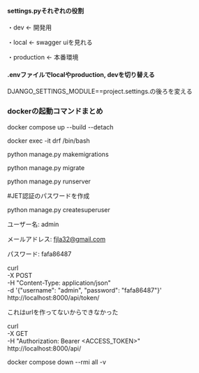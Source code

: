 #### settings.pyそれぞれの役割
・dev        ← 開発用

・local      ← swagger uiを見れる

・production ← 本番環境


#### .envファイルでlocalやproduction, devを切り替える
DJANGO_SETTINGS_MODULE==project.settings.の後ろを変える

### dockerの起動コマンドまとめ
docker compose up --build --detach

docker exec -it drf /bin/bash

python manage.py makemigrations

python manage.py migrate

python manage.py runserver

#JET認証のパスワードを作成

python manage.py createsuperuser

ユーザー名: admin

メールアドレス: fjla32@gmail.com

パスワード: fafa86487

curl \
  -X POST \
  -H "Content-Type: application/json" \
  -d '{"username": "admin", "password": "fafa86487"}' \
  http://localhost:8000/api/token/

これはurlを作ってないからできなかった

curl \
  -X GET \
  -H "Authorization: Bearer <ACCESS_TOKEN>" \
  http://localhost:8000/api/

docker compose down --rmi all -v
